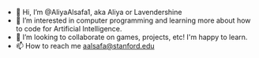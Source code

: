 - 👋 Hi, I’m @AliyaAlsafa1, aka Aliya or Lavendershine
- 👀 I’m interested in computer programming and learning more about how to code for Artificial Intelligence. 
- 💞️ I’m looking to collaborate on games, projects, etc! I'm happy to learn.
- 📫 How to reach me aalsafa@stanford.edu

<!---
AliyaAlsafa1/AliyaAlsafa1 is a ✨ special ✨ repository because its `README.md` (this file) appears on your GitHub profile.
You can click the Preview link to take a look at your changes.
--->

